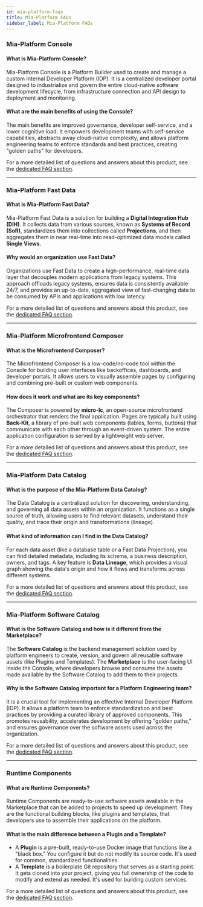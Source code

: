 ```yaml
---
id: mia-platform-faqs
title: Mia-Platform FAQs
sidebar_label: Mia-Platform FAQs
---
```


### Mia-Platform Console

#### What is Mia-Platform Console?
Mia-Platform Console is a Platform Builder used to create and manage a custom Internal Developer Platform (IDP). It is a centralized developer portal designed to industrialize and govern the entire cloud-native software development lifecycle, from infrastructure connection and API design to deployment and monitoring.

#### What are the main benefits of using the Console?
The main benefits are improved governance, developer self-service, and a lower cognitive load. It empowers development teams with self-service capabilities, abstracts away cloud-native complexity, and allows platform engineering teams to enforce standards and best practices, creating "golden paths" for developers.

For a more detailed list of questions and answers about this product, see the [dedicated FAQ section](/getting-started/faqs/mia-platform-console-faqs.md).

***

### Mia-Platform Fast Data

#### What is Mia-Platform Fast Data?
Mia-Platform Fast Data is a solution for building a **Digital Integration Hub (DIH)**. It collects data from various sources, known as **Systems of Record (SoR)**, standardizes them into collections called **Projections**, and then aggregates them in near real-time into read-optimized data models called **Single Views**.

#### Why would an organization use Fast Data?
Organizations use Fast Data to create a high-performance, real-time data layer that decouples modern applications from legacy systems. This approach offloads legacy systems, ensures data is consistently available 24/7, and provides an up-to-date, aggregated view of fast-changing data to be consumed by APIs and applications with low latency.

For a more detailed list of questions and answers about this product, see the [dedicated FAQ section](/getting-started/faqs/mia-platform-fast-data-faqs.md).

***

### Mia-Platform Microfrontend Composer

#### What is the Microfrontend Composer?
The Microfrontend Composer is a low-code/no-code tool within the Console for building user interfaces like backoffices, dashboards, and developer portals. It allows users to visually assemble pages by configuring and combining pre-built or custom web components.

#### How does it work and what are its key components?
The Composer is powered by **micro-lc**, an open-source microfrontend orchestrator that renders the final application. Pages are typically built using **Back-Kit**, a library of pre-built web components (tables, forms, buttons) that communicate with each other through an event-driven system. The entire application configuration is served by a lightweight web server.

For a more detailed list of questions and answers about this product, see the [dedicated FAQ section](/getting-started/faqs/mia-platform-microfrontend-composer-faqs.md).

***

### Mia-Platform Data Catalog

#### What is the purpose of the Mia-Platform Data Catalog?
The Data Catalog is a centralized solution for discovering, understanding, and governing all data assets within an organization. It functions as a single source of truth, allowing users to find relevant datasets, understand their quality, and trace their origin and transformations (lineage).

#### What kind of information can I find in the Data Catalog?
For each data asset (like a database table or a Fast Data Projection), you can find detailed metadata, including its schema, a business description, owners, and tags. A key feature is **Data Lineage**, which provides a visual graph showing the data's origin and how it flows and transforms across different systems.

For a more detailed list of questions and answers about this product, see the [dedicated FAQ section](/getting-started/faqs/mia-platform-data-catalog-faqs.md).

***

### Mia-Platform Software Catalog

#### What is the Software Catalog and how is it different from the Marketplace?
The **Software Catalog** is the backend management solution used by platform engineers to create, version, and govern all reusable software assets (like Plugins and Templates). The **Marketplace** is the user-facing UI inside the Console, where developers browse and consume the assets made available by the Software Catalog to add them to their projects.

#### Why is the Software Catalog important for a Platform Engineering team?
It is a crucial tool for implementing an effective Internal Developer Platform (IDP). It allows a platform team to enforce standardization and best practices by providing a curated library of approved components. This promotes reusability, accelerates development by offering "golden paths," and ensures governance over the software assets used across the organization.

For a more detailed list of questions and answers about this product, see the [dedicated FAQ section](/getting-started/faqs/mia-platform-software-catalog-faqs.md).

***

### Runtime Components

#### What are Runtime Components?
Runtime Components are ready-to-use software assets available in the Marketplace that can be added to projects to speed up development. They are the functional building blocks, like plugins and templates, that developers use to assemble their applications on the platform.

#### What is the main difference between a Plugin and a Template?
* A **Plugin** is a pre-built, ready-to-use Docker image that functions like a "black box." You configure it but do not modify its source code. It's used for common, standardized functionalities.
* A **Template** is a boilerplate Git repository that serves as a starting point. It gets cloned into your project, giving you full ownership of the code to modify and extend as needed. It's used for building custom services.

For a more detailed list of questions and answers about this product, see the [dedicated FAQ section](/getting-started/faqs/mia-platform-runtime-components-faqs.md).
